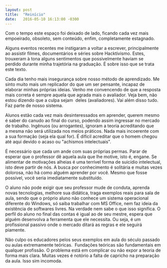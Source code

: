 ```yaml
---
layout: post
title:  "Reinício"
date:   2016-05-10 16:13:00 -0300
---
```

Com o tempo este espaço foi deixado de lado, ficando cada vez mais empoeirado, obsoleto, sem conteúdo, enfim, completamente estagnado.

Alguns eventos recentes me instigaram a voltar a escrever, principalmente ao assistir filmes, documentários e séries sobre Hacktivismo. Estes, trouxeram à tona alguns sentimentos que possivelmente haviam se perdido durante minha trajetória na graduação. É sobre isso que se trata este texto.

Cada dia tenho mais insegurança sobre nosso método de aprendizado. Me sinto muito mais um replicador do que um ser pensante, incapaz de elaborar minhas próprias ideias. Venho me convencendo de que a resposta mais correta é sempre aquela que agrada mais o avaliador. Veja bem, não estou dizendo que a culpa sejam  deles (avaliadores). Vai além disso tudo. Faz parte de nosso sistema.

Alunos estão cada vez mais desinteressados em aprender, querem mesmo é saber do canudo ao final do curso, podendo assim ingressar no mercado de trabalho. Ingênuos (ou arrogantes), ignoram a teoria acreditando que a mesma não será utilizada nos meios práticos. Nada mais incoerente com a sua formação (seja ela qual for). É difícil acreditar que o homem chegou até aqui devido o acaso ou "achismos intelectuais".

É necessário que cada um ande com suas próprias permas. Parar de esperar que o professor dê aquela aula que lhe motive, isto é, engane. Se alimentar de motivações alheias é uma terrível forma de suicídio intelectual, isto deve partir de nós. A busca por conhecimento é solitária e muitas vezes dolorosa, não há como alguém aprender por você. Mesmo que fosse possível, você seria imediatamente substituído.

O aluno não pode exigir que seu professor mude de conduta, aprenda novas tecnologias, melhore sua didática, traga exemplos reais para sala de aula, sendo que o próprio aluno não conhece um sistema operacional diferente do Windows, só saiba trabalhar com MS Office, nem faz ideia da existência de softwares livres. Na verdade nem sabe o que isso significa. O perfil do aluno no final das contas é igual ao de seu mestre, espera que alguém desenvolva a ferramenta que ele necessita. Ou seja, é um profissional passivo onde o mercado ditará as regras e ele seguirá piamente.

Não culpo os educadores pelos seus exemplos em aula do século passado ou aulas extremamente teóricas.  Fundações teóricas são fundamentais em qualquer profissão. O problema está em complicar ou não expor a teoria de forma mais clara. Muitas vezes é notório a falta de capricho na preparação da aula. Isso sim incomoda.

